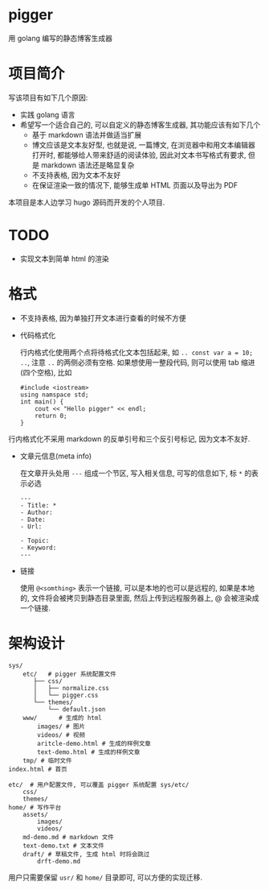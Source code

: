 # pigger

用 golang 编写的静态博客生成器

# 项目简介

写该项目有如下几个原因:

- 实践 golang 语言
- 希望写一个适合自己的, 可以自定义的静态博客生成器, 其功能应该有如下几个
    - 基于 markdown 语法并做适当扩展
    - 博文应该是文本友好型, 也就是说, 一篇博文, 在浏览器中和用文本编辑器打开时,
    都能够给人带来舒适的阅读体验, 因此对文本书写格式有要求,
    但是 markdown 语法还是略显复杂
    - 不支持表格, 因为文本不友好
    - 在保证渲染一致的情况下, 能够生成单 HTML 页面以及导出为 PDF

本项目是本人边学习 hugo 源码而开发的个人项目.


# TODO

- 实现文本到简单 html 的渲染

# 格式

- 不支持表格, 因为单独打开文本进行查看的时候不方便

- 代码格式化

    行内格式化使用两个点将待格式化文本包括起来, 如 `.. const var a = 10; ..`,
    注意 `..` 的两侧必须有空格.
    如果想使用一整段代码, 则可以使用 tab 缩进(四个空格), 比如

    ```
    #include <iostream>
    using namspace std;
    int main() {
        cout << "Hello pigger" << endl;
        return 0;
    }
    ```

行内格式化不采用 markdown 的反单引号和三个反引号标记, 因为文本不友好.

- 文章元信息(meta info)

    在文章开头处用 `---` 组成一个节区, 写入相关信息, 可写的信息如下,
    标 `*` 的表示必选

    ```
    ---
    - Title: *
    - Author:
    - Date:
    - Url:

    - Topic:
    - Keyword:
    ---
    ```

- 链接

    使用 `@<somthing>` 表示一个链接, 可以是本地的也可以是远程的,
    如果是本地的, 文件将会被拷贝到静态目录里面, 然后上传到远程服务器上,
    @ 会被渲染成一个链接.
    

# 架构设计

```
sys/
    etc/   # pigger 系统配置文件
       ├── css/
       │   ├── normalize.css
       │   └── pigger.css
       └── themes/
           └── default.json
    www/      # 生成的 html
        images/ # 图片
        videos/ # 视频
        aritcle-demo.html # 生成的样例文章
        text-demo.html # 生成的样例文章
    tmp/ # 临时文件
index.html # 首页

etc/  # 用户配置文件, 可以覆盖 pigger 系统配置 sys/etc/
    css/
    themes/
home/ # 写作平台
    assets/
        images/
        videos/
    md-demo.md # markdown 文件
    text-demo.txt # 文本文件
    draft/ # 草稿文件, 生成 html 时将会跳过
        drft-demo.md
```

用户只需要保留 `usr/` 和 `home/` 目录即可, 可以方便的实现迁移.
